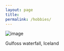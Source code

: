 ```yaml
---
layout: page
title: 
permalink: /hobbies/
---
```


![image]({{site_url}}/IMG_9087.JPG)

Gulfoss waterfall, Iceland

